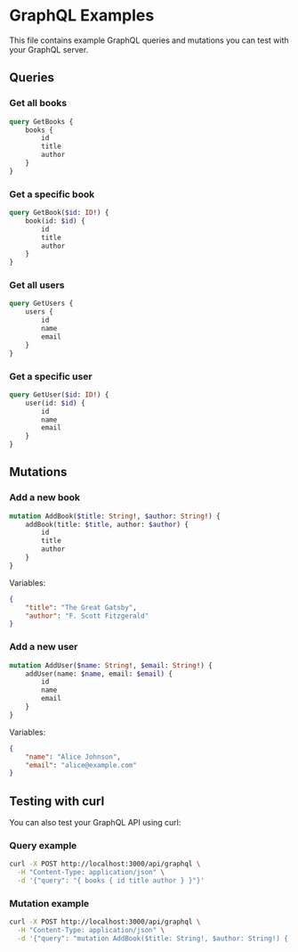 # GraphQL Examples

This file contains example GraphQL queries and mutations you can test with your GraphQL server.

## Queries

### Get all books

```graphql
query GetBooks {
    books {
        id
        title
        author
    }
}
```

### Get a specific book

```graphql
query GetBook($id: ID!) {
    book(id: $id) {
        id
        title
        author
    }
}
```

### Get all users

```graphql
query GetUsers {
    users {
        id
        name
        email
    }
}
```

### Get a specific user

```graphql
query GetUser($id: ID!) {
    user(id: $id) {
        id
        name
        email
    }
}
```

## Mutations

### Add a new book

```graphql
mutation AddBook($title: String!, $author: String!) {
    addBook(title: $title, author: $author) {
        id
        title
        author
    }
}
```

Variables:

```json
{
    "title": "The Great Gatsby",
    "author": "F. Scott Fitzgerald"
}
```

### Add a new user

```graphql
mutation AddUser($name: String!, $email: String!) {
    addUser(name: $name, email: $email) {
        id
        name
        email
    }
}
```

Variables:

```json
{
    "name": "Alice Johnson",
    "email": "alice@example.com"
}
```

## Testing with curl

You can also test your GraphQL API using curl:

### Query example

```bash
curl -X POST http://localhost:3000/api/graphql \
  -H "Content-Type: application/json" \
  -d '{"query": "{ books { id title author } }"}'
```

### Mutation example

```bash
curl -X POST http://localhost:3000/api/graphql \
  -H "Content-Type: application/json" \
  -d '{"query": "mutation AddBook($title: String!, $author: String!) { addBook(title: $title, author: $author) { id title author } }", "variables": {"title": "1984", "author": "George Orwell"}}'
```
